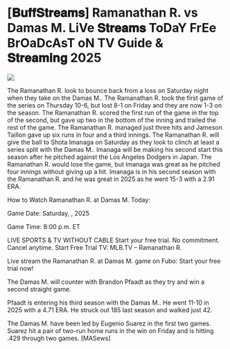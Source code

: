 # [𝐁𝐮𝐟𝐟𝐒𝐭𝐫𝐞𝐚𝐦𝐬] Ramanathan R. vs Damas M. LiVe 𝐒𝐭𝐫𝐞𝐚𝐦𝐬 ToDaY FrEe BrOaDcAsT oN TV Guide & 𝐒𝐭𝐫𝐞𝐚𝐦𝐢𝐧𝐠  2025  
  
  
[![](https://i.imgur.com/qSNzIqt.png)](https://movie.rssnews.media/NZKGYXwDo.php)  
  
The Ramanathan R. look to bounce back from a loss on Saturday night when they take on the Damas M.. The Ramanathan R. took the first game of the series on Thursday 10-6, but lost 8-1 on Friday and they are now 1-3 on the season. The Ramanathan R. scored the first run of the game in the top of the second, but gave up two in the bottom of the inning and trailed the rest of the game. The Ramanathan R. managed just three hits and Jameson Taillon gave up six runs in four and a third innings. The Ramanathan R. will give the ball to Shota Imanaga on Saturday as they look to clinch at least a series split with the Damas M.. Imanaga will be making his second start this season after he pitched against the Los Angeles Dodgers in Japan. The Ramanathan R. would lose the game, but Imanaga was great as he pitched four innings without giving up a hit. Imanaga is in his second season with the Ramanathan R. and he was great in 2025 as he went 15-3 with a 2.91 ERA.

How to Watch Ramanathan R. at Damas M. Today:

Game Date: Saturday, , 2025

Game Time: 8:00 p.m. ET

LIVE SPORTS & TV WITHOUT CABLE
Start your free trial. No commitment. Cancel anytime.
Start Free Trial
TV: MLB.TV – Ramanathan R.

Live stream the Ramanathan R. at Damas M. game on Fubo: Start your free trial now!

The Damas M. will counter with Brandon Pfaadt as they try and win a second straight game.

Pfaadt is entering his third season with the Damas M.. He went 11-10 in 2025 with a 4.71 ERA. He struck out 185 last season and walked just 42.

The Damas M. have been led by Eugenio Suarez in the first two games. Suarez hit a pair of two-run home runs in the win on Friday and is hitting .429 through two games. [MASews]